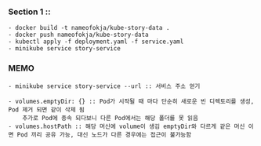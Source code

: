 ### Section 1 ::

    - docker build -t nameofokja/kube-story-data .
    - docker push nameofokja/kube-story-data
    - kubectl apply -f deployment.yaml -f service.yaml
    - minikube service story-service

### MEMO

    - minikube service story-service --url :: 서비스 주소 얻기

    - volumes.emptyDir: {} :: Pod가 시작될 때 마다 단순히 새로운 빈 디렉토리를 생성, Pod 제거 되면 같이 삭제 됨
        추가로 Pod에 종속 되다보니 다른 Pod에서는 해당 폴더를 못 읽음
    - volumes.hostPath :: 해당 머신에 volume이 생김 emptyDir와 다르게 같은 머신 이면 Pod 끼리 공유 가능, 대신 노드가 다른 경우에는 접근이 불가능함

